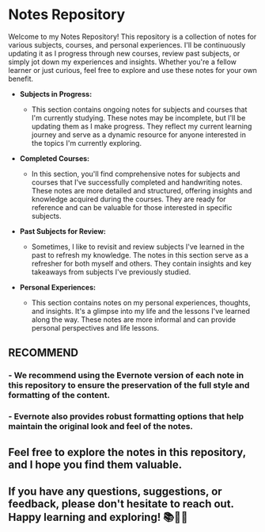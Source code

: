 # Notes Repository

Welcome to my Notes Repository! This repository is a collection of notes for various subjects, courses, and personal experiences. 
I'll be continuously updating it as I progress through new courses, review past subjects, or simply jot down my experiences and insights. 
Whether you're a fellow learner or just curious, feel free to explore and use these notes for your own benefit.

- **Subjects in Progress:**
  - This section contains ongoing notes for subjects and courses that I'm currently studying. These notes may be incomplete,
    but I'll be updating them as I make progress.
    They reflect my current learning journey and serve as a dynamic resource for anyone interested in the topics I'm currently exploring.
  
- **Completed Courses:**
  - In this section, you'll find comprehensive notes for subjects and courses that I've successfully completed and handwriting notes.
    These notes are more detailed and structured, offering insights and knowledge acquired during the courses.
    They are ready for reference and can be valuable for those interested in specific subjects.
  
- **Past Subjects for Review:**
  - Sometimes, I like to revisit and review subjects I've learned in the past to refresh my knowledge.
    The notes in this section serve as a refresher for both myself and others.
    They contain insights and key takeaways from subjects I've previously studied.

- **Personal Experiences:**
  - This section contains notes on my personal experiences, thoughts, and insights.
    It's a glimpse into my life and the lessons I've learned along the way.
    These notes are more informal and can provide personal perspectives and life lessons.

## RECOMMEND 
### - We recommend using the Evernote version of each note in this repository to ensure the preservation of the full style and formatting of the content.
### - Evernote also provides robust formatting options that help maintain the original look and feel of the notes.


## Feel free to explore the notes in this repository, and I hope you find them valuable. 
## If you have any questions, suggestions, or feedback, please don't hesitate to reach out. Happy learning and exploring! 📚🧠🌟
